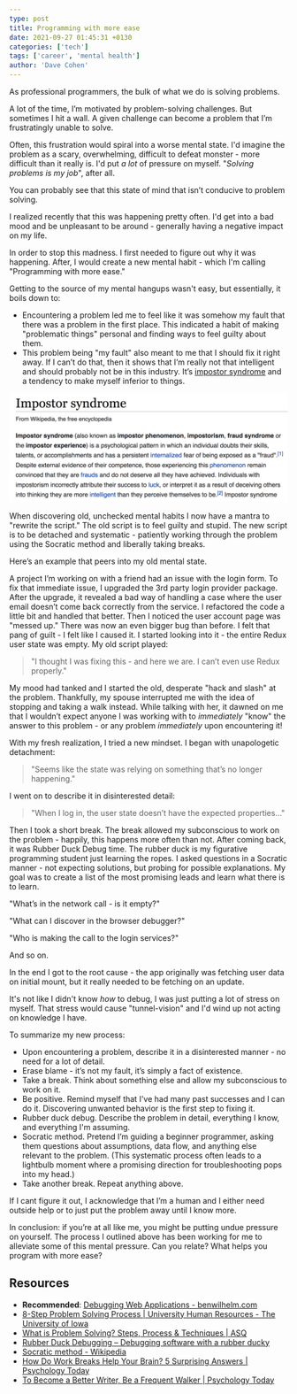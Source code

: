 ```yaml
---
type: post
title: Programming with more ease
date: 2021-09-27 01:45:31 +0130
categories: ['tech']
tags: ['career', 'mental health']
author: 'Dave Cohen'
---
```


As professional programmers, the bulk of what we do is solving problems.

A lot of the time, I’m motivated by problem-solving challenges. But sometimes I hit a wall. A given challenge can become a problem that I’m frustratingly unable to solve.

Often, this frustration would spiral into a worse mental state. I'd imagine the problem as a scary, overwhelming, difficult to defeat monster - more difficult than it really is. I'd put _a lot_ of pressure on myself. "_Solving problems is my job_", after all.

You can probably see that this state of mind that isn’t conducive to problem solving.

I realized recently that this was happening pretty often. I'd get into a bad mood and be unpleasant to be around - generally having a negative impact on my life.

In order to stop this madness. I first needed to figure out why it was happening. After, I would create a new mental habit - which I'm calling "Programming with more ease."

Getting to the source of my mental hangups wasn't easy, but essentially, it boils down to:

- Encountering a problem led me to feel like it was somehow my fault that there was a problem in the first place. This indicated a habit of making "problematic things" personal and finding ways to feel guilty about them.
- This problem being "my fault" also meant to me that I should fix it right away. If I can’t do that, then it shows that I’m really not that intelligent and should probably not be in this industry. It’s [impostor syndrome](https://en.wikipedia.org/wiki/Impostor_syndrome) and a tendency to make myself inferior to things.

![impostor syndrome - Wikipedia excerpt](impostor-syndrome.png)

When discovering old, unchecked mental habits I now have a mantra to "rewrite the script." The old script is to feel guilty and stupid. The new script is to be detached and systematic - patiently working through the problem using the Socratic method and liberally taking breaks.

Here’s an example that peers into my old mental state.

A project I’m working on with a friend had an issue with the login form. To fix that immediate issue, I upgraded the 3rd party login provider package. After the upgrade, it revealed a bad way of handling a case where the user email doesn’t come back correctly from the service. I refactored the code a little bit and handled that better. Then I noticed the user account page was "messed up." There was now an even bigger bug than before. I felt that pang of guilt - I felt like I caused it. I started looking into it - the entire Redux user state was empty. My old script played:

> "I thought I was fixing this - and here we are. I can’t even use Redux properly."

My mood had tanked and I started the old, desperate "hack and slash" at the problem. Thankfully, my spouse interrupted me with the idea of stopping and taking a walk instead. While talking with her, it dawned on me that I wouldn’t expect anyone I was working with to _immediately_ "know" the answer to this problem - or any problem _immediately_ upon encountering it!

With my fresh realization, I tried a new mindset. I began with unapologetic detachment:

> "Seems like the state was relying on something that’s no longer happening."

I went on to describe it in disinterested detail:

> "When I log in, the user state doesn’t have the expected properties..."

Then I took a short break. The break allowed my subconscious to work on the problem - happily, this happens more often than not. After coming back, it was Rubber Duck Debug time. The rubber duck is my figurative programming student just learning the ropes. I asked questions in a Socratic manner - not expecting solutions, but probing for possible explanations. My goal was to create a list of the most promising leads and learn what there is to learn.

"What’s in the network call - is it empty?"

"What can I discover in the browser debugger?"

"Who is making the call to the login services?"

And so on.

In the end I got to the root cause - the app originally was fetching user data on initial mount, but it really needed to be fetching on an update.

It's not like I didn't know _how_ to debug, I was just putting a lot of stress on myself. That stress would cause "tunnel-vision" and I'd wind up not acting on knowledge I have.

To summarize my new process:

- Upon encountering a problem, describe it in a disinterested manner - no need for a lot of detail.
- Erase blame - it’s not my fault, it’s simply a fact of existence.
- Take a break. Think about something else and allow my subconscious to work on it.
- Be positive. Remind myself that I've had many past successes and I can do it. Discovering unwanted behavior is the first step to fixing it.
- Rubber duck debug. Describe the problem in detail, everything I know, and everything I'm assuming.
- Socratic method. Pretend I’m guiding a beginner programmer, asking them questions about assumptions, data flow, and anything else relevant to the problem. (This systematic process often leads to a lightbulb moment where a promising direction for troubleshooting pops into my head.)
- Take another break. Repeat anything above.

If I cant figure it out, I acknowledge that I’m a human and I either need outside help or to just put the problem away until I know more.

In conclusion: if you’re at all like me, you might be putting undue pressure on yourself. The process I outlined above has been working for me to alleviate some of this mental pressure. Can you relate? What helps you program with more ease?

## Resources

- **Recommended**: [Debugging Web Applications - benwilhelm.com](https://benwilhelm.com/)
- [8-Step Problem Solving Process | University Human Resources - The University of Iowa](https://hr.uiowa.edu/development/organizational-development/lean/8-step-problem-solving-process)
- [What is Problem Solving? Steps, Process & Techniques | ASQ](https://asq.org/quality-resources/problem-solving)
- [Rubber Duck Debugging – Debugging software with a rubber ducky](https://rubberduckdebugging.com/)
- [Socratic method - Wikipedia](https://en.wikipedia.org/wiki/Socratic_method)
- [How Do Work Breaks Help Your Brain? 5 Surprising Answers | Psychology Today](https://www.psychologytoday.com/us/blog/changepower/201704/how-do-work-breaks-help-your-brain-5-surprising-answers)
- [To Become a Better Writer, Be a Frequent Walker | Psychology Today](https://www.psychologytoday.com/us/blog/minding-the-body/201603/become-better-writer-be-frequent-walker)
